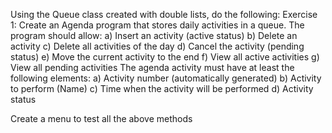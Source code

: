 Using the Queue class created with double lists, do the following:
Exercise 1:
Create an Agenda program that stores daily activities in a queue. The program should allow:
a) Insert an activity (active status)
b) Delete an activity
c) Delete all activities of the day
d) Cancel the activity (pending status)
e) Move the current activity to the end
f) View all active activities
g) View all pending activities
The agenda activity must have at least the following elements:
a) Activity number (automatically generated)
b) Activity to perform (Name)
c) Time when the activity will be performed
d) Activity status

Create a menu to test all the above methods
